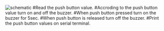 ![schematic](https://user-images.githubusercontent.com/105910992/178501799-323e0dc9-3e5c-4c5c-af65-c8037c88e37e.PNG)
#Read the push button value.
#Accroding to the push button value turn on and off the buzzer.
#When push button pressed turn on the buzzer for 5sec.
#When push button is released turn off the buzzer.
#Print the push button values on serial terminal.


